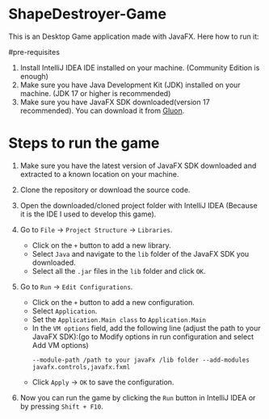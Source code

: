 # ShapeDestroyer-Game

This is an Desktop Game application made with JavaFX.
Here how to run it:

#pre-requisites
1. Install IntelliJ IDEA IDE installed on your machine. (Community Edition is enough)
2. Make sure you have Java Development Kit (JDK) installed on your machine. (JDK 17 or higher is recommended)
3. Make sure you have JavaFX SDK downloaded(version 17 recommended). You can download it from [Gluon](https://gluonhq.com/products/javafx/).

# Steps to run the game
1. Make sure you have the latest version of JavaFX SDK downloaded and extracted to a known location on your machine.
2. Clone the repository or download the source code.
3. Open the downloaded/cloned project folder with IntelliJ IDEA (Because it is the IDE I used to develop this game).

4. Go to `File` -> `Project Structure` -> `Libraries`.
    - Click on the `+` button to add a new library.
    - Select `Java` and navigate to the `lib` folder of the JavaFX SDK you downloaded.
    - Select all the `.jar` files in the `lib` folder and click `OK`.

5. Go to `Run` -> `Edit Configurations`.
    - Click on the `+` button to add a new configuration.
    - Select `Application`.
    - Set the `Application.Main class` to `Application.Main`
    - In the `VM options` field, add the following line (adjust the path to your JavaFX SDK):(go to Modify options in run configuration and select Add VM options)
      ```
      --module-path /path to your javaFx /lib folder --add-modules javafx.controls,javafx.fxml
      ```
    - Click `Apply` -> `OK` to save the configuration.

6. Now you can run the game by clicking the `Run` button in IntelliJ IDEA or by pressing `Shift + F10`.